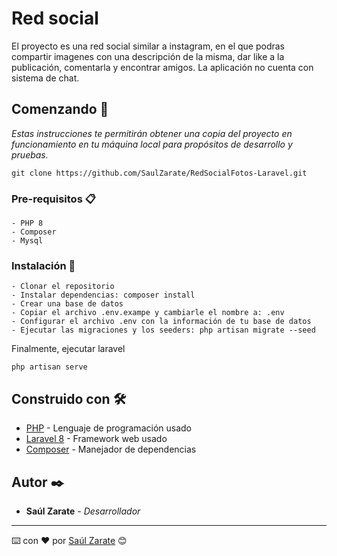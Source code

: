 # Red social 

El proyecto es una red social similar a instagram, en el que podras compartir imagenes con una descripción de la misma, dar like a la publicación, comentarla y encontrar amigos. La aplicación no cuenta con sistema de chat.

## Comenzando 🚀

_Estas instrucciones te permitirán obtener una copia del proyecto en funcionamiento en tu máquina local para propósitos de desarrollo y pruebas._

```
git clone https://github.com/SaulZarate/RedSocialFotos-Laravel.git
```


### Pre-requisitos 📋

```
- PHP 8
- Composer
- Mysql
```

### Instalación 🔧


```
- Clonar el repositorio
- Instalar dependencias: composer install
- Crear una base de datos
- Copiar el archivo .env.exampe y cambiarle el nombre a: .env
- Configurar el archivo .env con la información de tu base de datos
- Ejecutar las migraciones y los seeders: php artisan migrate --seed
```

Finalmente, ejecutar laravel
```
php artisan serve
```

## Construido con 🛠️

* [PHP](https://www.php.net/) - Lenguaje de programación usado
* [Laravel 8](https://laravel.com/docs/8.x) - Framework web usado
* [Composer](https://getcomposer.org/) - Manejador de dependencias

## Autor ✒️

* **Saúl Zarate** - *Desarrollador*


---
⌨️ con ❤️ por [Saúl Zarate](https://github.com/SaulZarate) 😊
